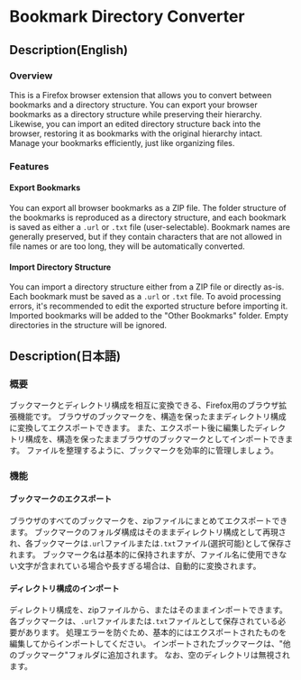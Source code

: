 # Bookmark Directory Converter

## Description(English)

### Overview

This is a Firefox browser extension that allows you to convert between bookmarks and a directory structure.
You can export your browser bookmarks as a directory structure while preserving their hierarchy.
Likewise, you can import an edited directory structure back into the browser, restoring it as bookmarks with the original hierarchy intact.
Manage your bookmarks efficiently, just like organizing files.

### Features

#### Export Bookmarks

You can export all browser bookmarks as a ZIP file.
The folder structure of the bookmarks is reproduced as a directory structure, and each bookmark is saved as either a `.url` or `.txt` file (user-selectable).
Bookmark names are generally preserved, but if they contain characters that are not allowed in file names or are too long, they will be automatically converted.

#### Import Directory Structure

You can import a directory structure either from a ZIP file or directly as-is.
Each bookmark must be saved as a `.url` or `.txt` file.
To avoid processing errors, it's recommended to edit the exported structure before importing it.
Imported bookmarks will be added to the "Other Bookmarks" folder.
Empty directories in the structure will be ignored.

## Description(日本語)

### 概要

ブックマークとディレクトリ構成を相互に変換できる、Firefox用のブラウザ拡張機能です。
ブラウザのブックマークを、構造を保ったままディレクトリ構成に変換してエクスポートできます。
また、エクスポート後に編集したディレクトリ構成を、構造を保ったままブラウザのブックマークとしてインポートできます。
ファイルを整理するように、ブックマークを効率的に管理しましょう。

### 機能

#### ブックマークのエクスポート

ブラウザのすべてのブックマークを、zipファイルにまとめてエクスポートできます。
ブックマークのフォルダ構成はそのままディレクトリ構成として再現され、各ブックマークは`.url`ファイルまたは`.txt`ファイル(選択可能)として保存されます。
ブックマーク名は基本的に保持されますが、ファイル名に使用できない文字が含まれている場合や長すぎる場合は、自動的に変換されます。

#### ディレクトリ構成のインポート

ディレクトリ構成を、zipファイルから、またはそのままインポートできます。
各ブックマークは、`.url`ファイルまたは`.txt`ファイルとして保存されている必要があります。
処理エラーを防ぐため、基本的にはエクスポートされたものを編集してからインポートしてください。
インポートされたブックマークは、"他のブックマーク"フォルダに追加されます。
なお、空のディレクトリは無視されます。
